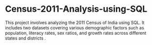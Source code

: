 # Census-2011-Analysis-using-SQL
This project involves analyzing the 2011 Census of India using SQL. It includes two datasets covering various demographic factors such as population, literacy rates, sex ratios, and growth rates across different states and districts .
